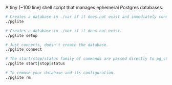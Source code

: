 A tiny (~100 line) shell script that manages ephemeral Postgres databases.

```bash
# Creates a database in ./var if it does not exist and immediately connects.
./pglite

# Creates a database in ./var if it does not exist.
./pglite setup

# Just connects, doesn't create the database.
./pglite connect

# The start/stop/status family of commands are passed directly to pg_ctl.
./pglite start|stop|status

# To remove your database and its configuration.
./pglite rm
```
